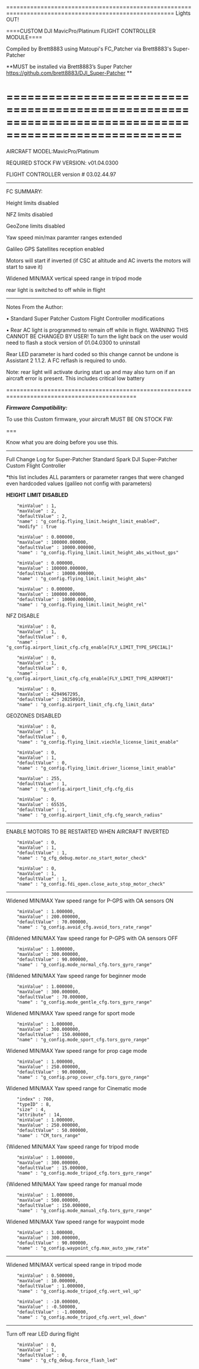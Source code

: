 =======================================================================================================
Lights OUT!

====CUSTOM DJI MavicPro/Platinum FLIGHT CONTROLLER MODULE====

Compiled by Brett8883 using Matoupi's FC_Patcher via Brett8883's Super-Patcher

**MUST be installed via Brett8883’s Super Patcher https://github.com/brett8883/DJI_Super-Patcher **

=======================================================================================================
=======================================================================================================
AIRCRAFT MODEL:MavicPro/Platinum 

REQUIRED STOCK FW VERSION: v01.04.0300

FLIGHT CONTROLLER version # 03.02.44.97

-------------------------------------------------------------------------------------------------------

FC SUMMARY:

Height limits disabled 

NFZ limits disabled 

GeoZone limits disabled 

Yaw speed min/max paramter ranges extended 

Galileo GPS Satellites reception enabled

Motors will start if inverted (if CSC at altitude and AC inverts the motors will start to save it)

Widened MIN/MAX vertical speed range in tripod mode

rear light is switched to off while in flight 

*******************************************************************************************

Notes From the Author:

• Standard Super Patcher Custom Flight Controller modifications 

• Rear AC light is programmed to remain off while in flight. WARNING THIS CANNOT BE CHANGED BY USER!
To turn the light back on the user would need to flash a stock version of 01.04.0300 to uninstall

Rear LED parameter is hard coded so this change cannot be undone is Assistant 2 1.1.2. A FC reflash is required to undo. 

Note: rear light will activate during start up and may also turn on if an aircraft error is present. This includes critical low battery

============================================================================================

***Firmware Compatibility:***

To use this Custom firmware, your aircraft MUST BE ON STOCK FW:

===

Know what you are doing before you use this.

********************************************************************************************

Full Change Log for Super-Patcher Standard Spark DJI Super-Patcher Custom Flight Controller

*this list includes ALL paramters or parameter ranges that were changed even hardcoded values (galileo not config with parameters)

**HEIGHT LIMIT DISABLED**
	
		"minValue" : 1,
		"maxValue" : 2,
		"defaultValue" : 2,
		"name" : "g_config.flying_limit.height_limit_enabled",
		"modify" : true
	
		"minValue" : 0.000000,
		"maxValue" : 100000.000000,
		"defaultValue" : 10000.000000,
		"name" : "g_config.flying_limit.limit_height_abs_without_gps"
	
		"minValue" : 0.000000,
		"maxValue" : 100000.000000,
		"defaultValue" : 10000.000000,
		"name" : "g_config.flying_limit.limit_height_abs"
	
		"minValue" : 0.000000,
		"maxValue" : 100000.000000,
		"defaultValue" : 10000.000000,
		"name" : "g_config.flying_limit.limit_height_rel"
	
NFZ DISABLE

		"minValue" : 0,
		"maxValue" : 1,
		"defaultValue" : 0,
		"name" : "g_config.airport_limit_cfg.cfg_enable[FLY_LIMIT_TYPE_SPECIAL]"

		"minValue" : 0,
		"maxValue" : 1,
		"defaultValue" : 0,
		"name" : "g_config.airport_limit_cfg.cfg_enable[FLY_LIMIT_TYPE_AIRPORT]"
		
		"minValue" : 0,
		"maxValue" : 4294967295,
		"defaultValue" : 20250910,
		"name" : "g_config.airport_limit_cfg.cfg_limit_data"

GEOZONES DISABLED

		"minValue" : 0,
		"maxValue" : 1,
		"defaultValue" : 0,
		"name" : "g_config.flying_limit.viechle_license_limit_enable"

		"minValue" : 0,
		"maxValue" : 1,
		"defaultValue" : 0,
		"name" : "g_config.flying_limit.driver_license_limit_enable"

		"maxValue" : 255,
		"defaultValue" : 1,
		"name" : "g_config.airport_limit_cfg.cfg_dis
		
		"minValue" : 0,
		"maxValue" : 65535,
		"defaultValue" : 1,
		"name" : "g_config.airport_limit_cfg.cfg_search_radius"
*********************************************************************************************************
		
ENABLE MOTORS TO BE RESTARTED WHEN AIRCRAFT INVERTED

		"minValue" : 0,
		"maxValue" : 1,
		"defaultValue" : 1,
		"name" : "g_cfg_debug.motor.no_start_motor_check"

		"minValue" : 0,
		"maxValue" : 1,
		"defaultValue" : 1,
		"name" : "g_config.fdi_open.close_auto_stop_motor_check"

*********************************************************************************************************
	
Widened MIN/MAX Yaw speed range for P-GPS with OA sensors ON

		"minValue" : 1.000000,
		"maxValue" : 200.000000,
		"defaultValue" : 70.000000,
		"name" : "g_config.avoid_cfg.avoid_tors_rate_range"

{Widened MIN/MAX Yaw speed range for P-GPS with OA sensors OFF

		"minValue" : 1.000000,
		"maxValue" : 300.000000,
		"defaultValue" : 90.000000,
		"name" : "g_config.mode_normal_cfg.tors_gyro_range"

{Widened MIN/MAX Yaw speed range for beginner mode

		"minValue" : 1.000000,
		"maxValue" : 300.000000,
		"defaultValue" : 70.000000,
		"name" : "g_config.mode_gentle_cfg.tors_gyro_range"

Widened MIN/MAX Yaw speed range for sport mode

		"minValue" : 1.000000,
		"maxValue" : 300.000000,
		"defaultValue" : 150.000000,
		"name" : "g_config.mode_sport_cfg.tors_gyro_range"
	
Widened MIN/MAX Yaw speed range for prop cage mode

		"minValue" : 1.000000,
		"maxValue" : 250.000000,
		"defaultValue" : 90.000000,
		"name" : "g_config.prop_cover_cfg.tors_gyro_range"
		
Widened MIN/MAX Yaw speed range for Cinematic mode

		"index" : 760,
		"typeID" : 8,
		"size" : 4,
		"attribute" : 14,
		"minValue" : 1.000000,
		"maxValue" : 250.000000,
		"defaultValue" : 50.000000,
		"name" : "CM_tors_range"
	
{Widened MIN/MAX Yaw speed range for tripod mode

		"minValue" : 1.000000,
		"maxValue" : 300.000000,
		"defaultValue" : 15.000000,
		"name" : "g_config.mode_tripod_cfg.tors_gyro_range"
		
{Widened MIN/MAX Yaw speed range for manual mode

		"minValue" : 1.000000,
		"maxValue" : 500.000000,
		"defaultValue" : 150.000000,
		"name" : "g_config.mode_manual_cfg.tors_gyro_range"
	
Widened MIN/MAX Yaw speed range for waypoint mode 

		"minValue" : 1.000000,
		"maxValue" : 300.000000,
		"defaultValue" : 90.000000,
		"name" : "g_config.waypoint_cfg.max_auto_yaw_rate"
		
*********************************************************************************

Widened MIN/MAX vertical speed range in tripod mode
 
		"minValue" : 0.500000,
		"maxValue" : 10.000000,
		"defaultValue" : 1.000000,
		"name" : "g_config.mode_tripod_cfg.vert_vel_up"
	
		"minValue" : -10.000000,
		"maxValue" : -0.500000,
		"defaultValue" : -1.000000,
		"name" : "g_config.mode_tripod_cfg.vert_vel_down"

*********************************************************************************

Turn off rear LED during flight 	

		"minValue" : 0,
		"maxValue" : 1,
		"defaultValue" : 0,
		"name" : "g_cfg_debug.force_flash_led"
